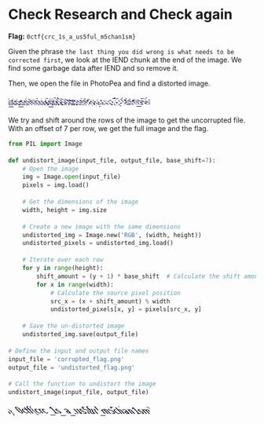 # Check Research and Check again

**Flag:** `0ctf{crc_1s_a_us5ful_m5chan1sm}`

Given the phrase `the last thing you did wrong is what needs to be corrected first`, we look at the IEND chunk at the end of the image. We find some garbage data after IEND and so remove it.

Then, we open the file in PhotoPea and find a distorted image.

![distorted](../../../Images/forensics_0ctf_cor.jpg)

We try and shift around the rows of the image to get the uncorrupted file. With an offset of 7 per row, we get the full image and the flag.

```py
from PIL import Image

def undistort_image(input_file, output_file, base_shift=7):
    # Open the image
    img = Image.open(input_file)
    pixels = img.load()

    # Get the dimensions of the image
    width, height = img.size

    # Create a new image with the same dimensions
    undistorted_img = Image.new('RGB', (width, height))
    undistorted_pixels = undistorted_img.load()

    # Iterate over each row
    for y in range(height):
        shift_amount = (y + 1) * base_shift  # Calculate the shift amount for the current row
        for x in range(width):
            # Calculate the source pixel position
            src_x = (x + shift_amount) % width
            undistorted_pixels[x, y] = pixels[src_x, y]

    # Save the un-distorted image
    undistorted_img.save(output_file)

# Define the input and output file names
input_file = 'corrupted_flag.png'
output_file = 'undistorted_flag.png'

# Call the function to undistort the image
undistort_image(input_file, output_file)
```

![fixed](../../../Images/forensics_0ctf_uncor.png)
